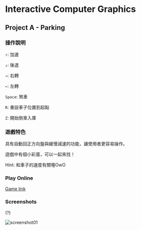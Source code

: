 # Interactive Computer Graphics
## Project A - Parking

### 操作說明

`↑`: 加速

`↓`: 後退

`→`: 右轉

`←`: 左轉

`Space`: 煞車

`R`: 重設車子位置到起點

`Z`: 開始倒車入庫

### 遊戲特色

具有自動回正方向盤與緩慢減速的功能，讓使用者更容易操作。

遊戲中有個小彩蛋，可以一起來找！

Hint: 和車子的速度有關喔OwO

### Play Online

[Game link](https://doraeric.github.io/icg2018-a/)

### Screenshots

(?)

![screenshot01](https://user-images.githubusercontent.com/16789570/42329507-633aa3b0-80a3-11e8-8a36-56acd146df4d.jpg)
